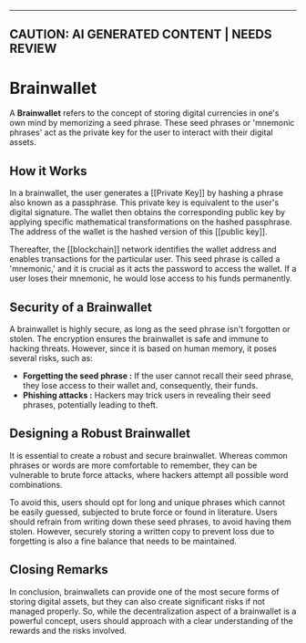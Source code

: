 
---
CAUTION: AI GENERATED CONTENT | NEEDS REVIEW
---

# Brainwallet

A **Brainwallet** refers to the concept of storing digital currencies in one's own mind by memorizing a seed phrase. These seed phrases or 'mnemonic phrases' act as the private key for the user to interact with their digital assets.

## How it Works

In a brainwallet, the user generates a [[Private Key]] by hashing a phrase also known as a passphrase. This private key is equivalent to the user's digital signature. The wallet then obtains the corresponding public key by applying specific mathematical transformations on the hashed passphrase. The address of the wallet is the hashed version of this [[public key]].

Thereafter, the [[blockchain]] network identifies the wallet address and enables transactions for the particular user. This seed phrase is called a 'mnemonic,' and it is crucial as it acts the password to access the wallet. If a user loses their mnemonic, he would lose access to his funds permanently.

## Security of a Brainwallet 

A brainwallet is highly secure, as long as the seed phrase isn't forgotten or stolen. The encryption ensures the brainwallet is safe and immune to hacking threats. However, since it is based on human memory, it poses several risks, such as:

- **Forgetting the seed phrase :** If the user cannot recall their seed phrase, they lose access to their wallet and, consequently, their funds.
- **Phishing attacks :** Hackers may trick users in revealing their seed phrases, potentially leading to theft. 

## Designing a Robust Brainwallet

It is essential to create a robust and secure brainwallet. Whereas common phrases or words are more comfortable to remember, they can be vulnerable to brute force attacks, where hackers attempt all possible word combinations.

To avoid this, users should opt for long and unique phrases which cannot be easily guessed, subjected to brute force or found in literature. Users should refrain from writing down these seed phrases, to avoid having them stolen. However, securely storing a written copy to prevent loss due to forgetting is also a fine balance that needs to be maintained.

## Closing Remarks

In conclusion, brainwallets can provide one of the most secure forms of storing digital assets, but they can also create significant risks if not managed properly. So, while the decentralization aspect of a brainwallet is a powerful concept, users should approach with a clear understanding of the rewards and the risks involved.
```